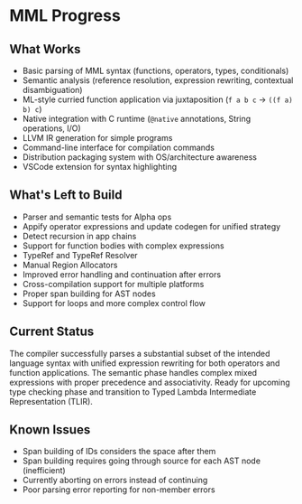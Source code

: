 # MML Progress

## What Works

- Basic parsing of MML syntax (functions, operators, types, conditionals)
- Semantic analysis (reference resolution, expression rewriting, contextual disambiguation)
- ML-style curried function application via juxtaposition (`f a b c` → `((f a) b) c`)
- Native integration with C runtime (`@native` annotations, String operations, I/O)
- LLVM IR generation for simple programs
- Command-line interface for compilation commands
- Distribution packaging system with OS/architecture awareness
- VSCode extension for syntax highlighting

## What's Left to Build

- Parser and semantic tests for Alpha ops
- Appify operator expressions and update codegen for unified strategy
- Detect recursion in app chains
- Support for function bodies with complex expressions
- TypeRef and TypeRef Resolver
- Manual Region Allocators
- Improved error handling and continuation after errors
- Cross-compilation support for multiple platforms
- Proper span building for AST nodes
- Support for loops and more complex control flow

## Current Status

The compiler successfully parses a substantial subset of the intended language syntax with unified expression rewriting for both operators and function applications. The semantic phase handles complex mixed expressions with proper precedence and associativity. Ready for upcoming type checking phase and transition to Typed Lambda Intermediate Representation (TLIR).

## Known Issues

- Span building of IDs considers the space after them
- Span building requires going through source for each AST node (inefficient)
- Currently aborting on errors instead of continuing
- Poor parsing error reporting for non-member errors
